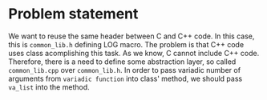 # Problem statement

We want to reuse the same header between C and C++ code. In this case, this is `common_lib.h` defining LOG macro.
The problem is that C++ code uses class acomplishing this task. As we know, C cannot include C++ code.
Therefore, there is a need to define some abstraction layer, so called `common_lib.cpp` over `common_lib.h`.
In order to pass variadic number of arguments from `variadic function` into class' method, we should
pass `va_list` into the method.